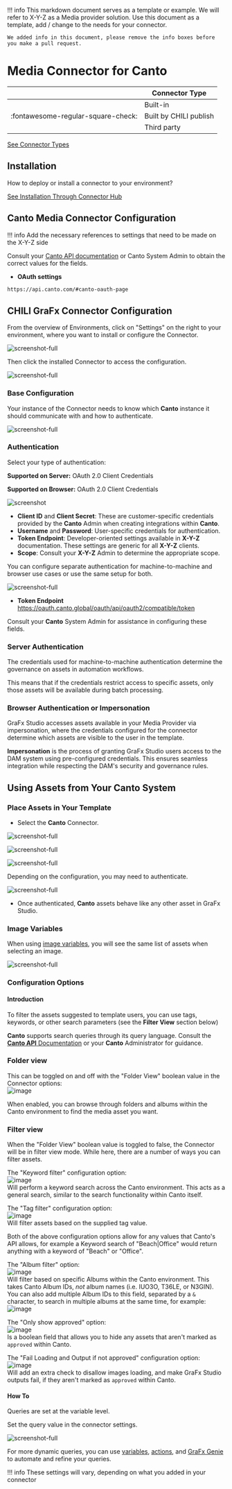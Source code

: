 !!! info
    This markdown document serves as a template or example. We will refer to X-Y-Z as a Media provider solution.
    Use this document as a template, add / change to the needs for your connector.

    We added info in this document, please remove the info boxes before you make a pull request.

# Media Connector for Canto

|  | Connector Type |
| --- | --- |
|  | Built-in |
| :fontawesome-regular-square-check: | Built by CHILI publish |
|  | Third party |

[See Connector Types](/GraFx-Studio/concepts/connectors/#types-of-connectors)

## Installation

How to deploy or install a connector to your environment?

[See Installation Through Connector Hub](/GraFx-Studio/guides/connector-hub/)

## Canto Media Connector Configuration 

!!! info
    Add the necessary references to settings that need to be made on the X-Y-Z side

Consult your [Canto API documentation](https://api.canto.com/) or Canto System Admin to obtain the correct values for the fields.

- **OAuth settings**
``` html
https://api.canto.com/#canto-oauth-page
```

## CHILI GraFx Connector Configuration 

From the overview of Environments, click on "Settings" on the right to your environment, where you want to install or configure the Connector.

![screenshot-full](sch13.jpg)

Then click the installed Connector to access the configuration.

![screenshot-full](sch12.png)

### Base Configuration

Your instance of the Connector needs to know which **Canto** instance it should communicate with and how to authenticate.

![screenshot-full](sch01.png)

### Authentication

Select your type of authentication:

**Supported on Server:** OAuth 2.0 Client Credentials 

**Supported on Browser:** OAuth 2.0 Client Credentials

![screenshot](sch02.png)

- **Client ID** and **Client Secret**: These are customer-specific credentials provided by the **Canto** Admin when creating integrations within **Canto**.
- **Username** and **Password**: User-specific credentials for authentication.
- **Token Endpoint**: Developer-oriented settings available in **X-Y-Z** documentation. These settings are generic for all **X-Y-Z** clients.
- **Scope**: Consult your **X-Y-Z** Admin to determine the appropriate scope.

You can configure separate authentication for machine-to-machine and browser use cases or use the same setup for both.

![screenshot-full](sch04.png)
- **Token Endpoint** https://oauth.canto.global/oauth/api/oauth2/compatible/token

Consult your **Canto** System Admin for assistance in configuring these fields.

### Server Authentication

The credentials used for machine-to-machine authentication determine the governance on assets in automation workflows. 

This means that if the credentials restrict access to specific assets, only those assets will be available during batch processing.

### Browser Authentication or Impersonation

GraFx Studio accesses assets available in your Media Provider via impersonation, where the credentials configured for the connector determine which assets are visible to the user in the template.

**Impersonation** is the process of granting GraFx Studio users access to the DAM system using pre-configured credentials. This ensures seamless integration while respecting the DAM's security and governance rules.

## Using Assets from Your **Canto** System

### Place Assets in Your Template

- Select the **Canto** Connector.

![screenshot-full](sch07.png)

![screenshot-full](sch08.png)

![screenshot-full](sch09.png)

Depending on the configuration, you may need to authenticate.

![screenshot-full](sch10.png)

- Once authenticated, **Canto** assets behave like any other asset in GraFx Studio.

### Image Variables

When using [image variables](/GraFx-Studio/guides/template-variables/assign/#assign-template-variable-to-image-frame), you will see the same list of assets when selecting an image.

![screenshot-full](var01.png)

### Configuration Options

#### Introduction

To filter the assets suggested to template users, you can use tags, keywords, or other search parameters (see the **Filter View** section below)  

**Canto** supports search queries through its query language. Consult the [**Canto API** Documentation](https://api.canto.com) or your **Canto** Administrator for guidance.  

### Folder view
This can be toggled on and off with the "Folder View" boolean value in the Connector options:  
![image](https://github.com/user-attachments/assets/e9d2d2f1-9990-421f-9e76-ae1287a0a213)  

When enabled, you can browse through folders and albums within the Canto environment to find the media asset you want.  


### Filter view
When the "Folder View" boolean value is toggled to false, the Connector will be in filter view mode. While here, there are a number of ways you can filter assets.

The "Keyword filter" configuration option:  
![image](https://github.com/user-attachments/assets/c50894d8-b478-4f03-ac31-aeed517f0fcf)  
Will perform a keyword search across the Canto environment. This acts as a general search, similar to the search functionality within Canto itself.  

The "Tag filter" configuration option:  
![image](https://github.com/user-attachments/assets/d8a0f4e8-248b-4a6c-bc19-e6206001f0a9)  
Will filter assets based on the supplied tag value.  

Both of the above configuration options allow for any values that Canto's API allows, for example a Keyword search of "Beach|Office" would return anything with a keyword of "Beach" or "Office".  

The "Album filter" option:  
![image](https://github.com/user-attachments/assets/5c57a5b5-6da5-4f73-b291-10df16141df9)  
Will filter based on specific Albums within the Canto environment. This takes Canto Album IDs, _not_ album names (i.e. IUO3O, T36LE, or N3GIN).  
You can also add multiple Album IDs to this field, separated by a `&` character, to search in multiple albums at the same time, for example:  
![image](https://github.com/user-attachments/assets/b543572b-8c38-48bb-9ab9-63365533666a)  

The "Only show approved" option:  
![image](https://github.com/user-attachments/assets/13ef1f07-98f9-4744-860a-1af6ed939eaf)  
Is a boolean field that allows you to hide any assets that aren't marked as `approved` within Canto.  

The "Fail Loading and Output if not approved" configuration option:  
![image](https://github.com/user-attachments/assets/4f528d9f-ac6f-4a34-bf42-26b29c0673b5)  
Will add an extra check to disallow images loading, and make GraFx Studio outputs fail, if they aren't marked as `approved` within Canto.  

#### How To

Queries are set at the variable level.

Set the query value in the connector settings.

![screenshot-full](var02.png)

For more dynamic queries, you can use [variables](/GraFx-Studio/concepts/variables/), [actions](/GraFx-Studio/concepts/actions/), and [GraFx Genie](/GraFx-Studio/concepts/grafx-genie/) to automate and refine your queries.

!!! info
    These settings will vary, depending on what you added in your connector
